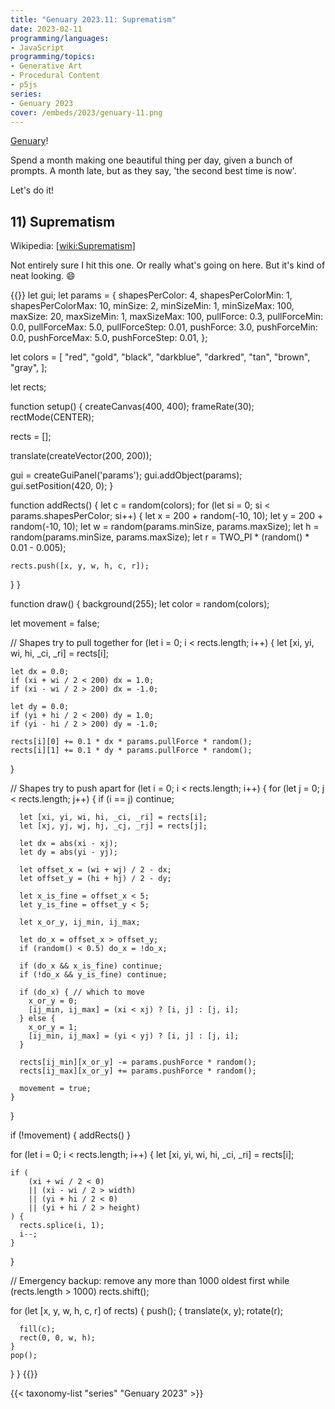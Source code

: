 ```yaml
---
title: "Genuary 2023.11: Suprematism"
date: 2023-02-11
programming/languages:
- JavaScript
programming/topics:
- Generative Art
- Procedural Content
- p5js
series:
- Genuary 2023
cover: /embeds/2023/genuary-11.png
---
```

[Genuary](https://genuary.art/)! 

Spend a month making one beautiful thing per day, given a bunch of prompts. A month late, but as they say, 'the second best time is now'.  

Let's do it!

## 11) Suprematism

Wikipedia: [[wiki:Suprematism]]()

<!--more-->

Not entirely sure I hit this one. Or really what's going on here. But it's kind of neat looking. :smile: 

{{<p5js width="600" height="420">}}
let gui;
let params = {
  shapesPerColor: 4, shapesPerColorMin: 1, shapesPerColorMax: 10,
  minSize: 2, minSizeMin: 1, minSizeMax: 100, 
  maxSize: 20, maxSizeMin: 1, maxSizeMax: 100,
  pullForce: 0.3, pullForceMin: 0.0, pullForceMax: 5.0, pullForceStep: 0.01,
  pushForce: 3.0, pushForceMin: 0.0, pushForceMax: 5.0, pushForceStep: 0.01,
};

let colors = [
  "red",
  "gold",
  "black",
  "darkblue",
  "darkred",
  "tan",
  "brown",
  "gray",
];

let rects;

function setup() {
  createCanvas(400, 400);
  frameRate(30);
  rectMode(CENTER);
  
  rects = [];
  
  translate(createVector(200, 200));

  gui = createGuiPanel('params');
  gui.addObject(params);
  gui.setPosition(420, 0);
}

function addRects() {
  let c = random(colors);
  for (let si = 0; si < params.shapesPerColor; si++) {
    let x = 200 + random(-10, 10);
    let y = 200 + random(-10, 10);
    let w = random(params.minSize, params.maxSize);
    let h = random(params.minSize, params.maxSize);
    let r = TWO_PI * (random() * 0.01 - 0.005);
    
    rects.push([x, y, w, h, c, r]);
  }
}

function draw() {
  background(255);
  let color = random(colors);
  
  let movement = false;
  
  // Shapes try to pull together
  for (let i = 0; i < rects.length; i++) {
    let [xi, yi, wi, hi, _ci, _ri] = rects[i];
    
    let dx = 0.0;
    if (xi + wi / 2 < 200) dx = 1.0;
    if (xi - wi / 2 > 200) dx = -1.0;
    
    let dy = 0.0;
    if (yi + hi / 2 < 200) dy = 1.0;
    if (yi - hi / 2 > 200) dy = -1.0;
    
    rects[i][0] += 0.1 * dx * params.pullForce * random();
    rects[i][1] += 0.1 * dy * params.pullForce * random();
  }
  
  // Shapes try to push apart
  for (let i = 0; i < rects.length; i++) {
    for (let j = 0; j < rects.length; j++) {
      if (i == j) continue;
      
      let [xi, yi, wi, hi, _ci, _ri] = rects[i];
      let [xj, yj, wj, hj, _cj, _rj] = rects[j];
      
      let dx = abs(xi - xj);
      let dy = abs(yi - yj);
      
      let offset_x = (wi + wj) / 2 - dx;
      let offset_y = (hi + hj) / 2 - dy;
      
      let x_is_fine = offset_x < 5;
      let y_is_fine = offset_y < 5;
      
      let x_or_y, ij_min, ij_max;
      
      let do_x = offset_x > offset_y;
      if (random() < 0.5) do_x = !do_x;
      
      if (do_x && x_is_fine) continue;
      if (!do_x && y_is_fine) continue;
      
      if (do_x) { // which to move
        x_or_y = 0;
        [ij_min, ij_max] = (xi < xj) ? [i, j] : [j, i];
      } else {
        x_or_y = 1;
        [ij_min, ij_max] = (yi < yj) ? [i, j] : [j, i];
      }
      
      rects[ij_min][x_or_y] -= params.pushForce * random();
      rects[ij_max][x_or_y] += params.pushForce * random();
      
      movement = true;
    }
  }
  
  if (!movement) {
    addRects()
  }

  for (let i = 0; i < rects.length; i++) {
    let [xi, yi, wi, hi, _ci, _ri] = rects[i];

    if (
        (xi + wi / 2 < 0)
        || (xi - wi / 2 > width)
        || (yi + hi / 2 < 0)
        || (yi + hi / 2 > height)
    ) {
      rects.splice(i, 1);
      i--;
    }
  }

  // Emergency backup: remove any more than 1000 oldest first
  while (rects.length > 1000) rects.shift();
  
  for (let [x, y, w, h, c, r] of rects) {
    push();
    {
      translate(x, y);
      rotate(r);

      fill(c);
      rect(0, 0, w, h);
    }
    pop();
  } 
}
{{</p5js>}}

{{< taxonomy-list "series" "Genuary 2023" >}}
